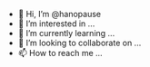 - 👋 Hi, I’m @hanopause
- 👀 I’m interested in ...
- 🌱 I’m currently learning ...
- 💞️ I’m looking to collaborate on ...
- 📫 How to reach me ...

<!---
hanopause/hanopause is a ✨ special ✨ repository because its `README.md` (this file) appears on your GitHub profile.
You can click the Preview link to take a look at your changes.
--->
